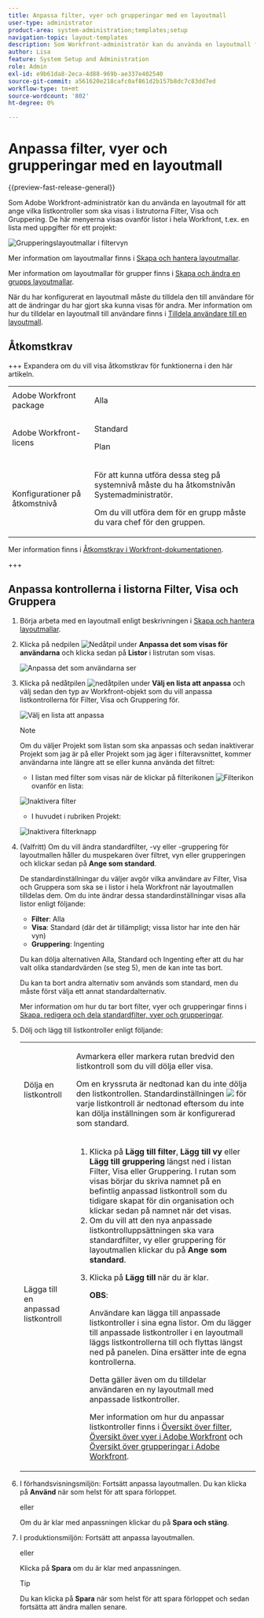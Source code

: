 ```yaml
---
title: Anpassa filter, vyer och grupperingar med en layoutmall
user-type: administrator
product-area: system-administration;templates;setup
navigation-topic: layout-templates
description: Som Workfront-administratör kan du använda en layoutmall för att ange vilka listkontroller som ska visas i listrutorna Filter, Visa och Gruppering. Dessa menyer visas ovanför listor i hela Workfront, t.ex. en lista med uppgifter för ett projekt.
author: Lisa
feature: System Setup and Administration
role: Admin
exl-id: e9b61da8-2eca-4d88-969b-ae337e402540
source-git-commit: a561620e218cafc0af861d2b157b8dc7c83dd7ed
workflow-type: tm+mt
source-wordcount: '802'
ht-degree: 0%

---
```


# Anpassa filter, vyer och grupperingar med en layoutmall

{{preview-fast-release-general}}

Som Adobe Workfront-administratör kan du använda en layoutmall för att ange vilka listkontroller som ska visas i listrutorna Filter, Visa och Gruppering. De här menyerna visas ovanför listor i hela Workfront, t.ex. en lista med uppgifter för ett projekt:

![Grupperingslayoutmallar i filtervyn](assets/filter-view-grouping-layout-templates.png)

Mer information om layoutmallar finns i [Skapa och hantera layoutmallar](../../../administration-and-setup/customize-workfront/use-layout-templates/create-and-manage-layout-templates.md).

Mer information om layoutmallar för grupper finns i [Skapa och ändra en grupps layoutmallar](../../../administration-and-setup/manage-groups/work-with-group-objects/create-and-modify-a-groups-layout-templates.md).

När du har konfigurerat en layoutmall måste du tilldela den till användare för att de ändringar du har gjort ska kunna visas för andra. Mer information om hur du tilldelar en layoutmall till användare finns i [Tilldela användare till en layoutmall](../use-layout-templates/assign-users-to-layout-template.md).

## Åtkomstkrav

+++ Expandera om du vill visa åtkomstkrav för funktionerna i den här artikeln.

<table style="table-layout:auto"> 
 <col> 
 <col> 
 <tbody> 
  <tr> 
   <td>Adobe Workfront package</td> 
   <td><p>Alla</p></td> 
  </tr> 
  <tr> 
   <td>Adobe Workfront-licens</td> 
   <td><p>Standard</p>
       <p>Plan</p></td>
  </tr> 
  </tr> 
  <tr> 
   <td>Konfigurationer på åtkomstnivå</td> 
   <td> <p>För att kunna utföra dessa steg på systemnivå måste du ha åtkomstnivån Systemadministratör.</p>
        <p>Om du vill utföra dem för en grupp måste du vara chef för den gruppen.</p> </td> 
  </tr> 
 </tbody> 
</table>

Mer information finns i [Åtkomstkrav i Workfront-dokumentationen](/help/quicksilver/administration-and-setup/add-users/access-levels-and-object-permissions/access-level-requirements-in-documentation.md).

+++

## Anpassa kontrollerna i listorna Filter, Visa och Gruppera

1. Börja arbeta med en layoutmall enligt beskrivningen i [Skapa och hantera layoutmallar](../../../administration-and-setup/customize-workfront/use-layout-templates/create-and-manage-layout-templates.md).
1. Klicka på nedpilen ![Nedåtpil](assets/down-arrow-blue.png) under **Anpassa det som visas för användarna** och klicka sedan på **Listor** i listrutan som visas.

   ![Anpassa det som användarna ser](assets/customize-what-users-see-dropdown-on-pg-adobe-branding.png)

1. Klicka på nedåtpilen ![nedåtpilen](assets/down-arrow-blue.png) under **Välj en lista att anpassa** och välj sedan den typ av Workfront-objekt som du vill anpassa listkontrollerna för Filter, Visa och Gruppering för.

   ![Välj en lista att anpassa](assets/select-a-list-to-customize-menu-on-pg-adobe-branding.png)

   >[!NOTE]
   >
   >Om du väljer Projekt som listan som ska anpassas och sedan inaktiverar Projekt som jag är på eller Projekt som jag äger i filteravsnittet, kommer användarna inte längre att se eller kunna använda det filtret:
   >
   >* I listan med filter som visas när de klickar på filterikonen ![Filterikon](assets/filter-nwepng.png) ovanför en lista:
   >   
   >  ![Inaktivera filter](assets/disable-filters-projects-im-on-or-own.png)
   >   
   >* I huvudet i rubriken Projekt:
   >   
   >  ![Inaktivera filterknapp](assets/disable-filter-pills.png)

1. (Valfritt) Om du vill ändra standardfilter, -vy eller -gruppering för layoutmallen håller du muspekaren över filtret, vyn eller grupperingen och klickar sedan på **Ange som standard**.

   De standardinställningar du väljer avgör vilka användare av Filter, Visa och Gruppera som ska se i listor i hela Workfront när layoutmallen tilldelas dem. Om du inte ändrar dessa standardinställningar visas alla listor enligt följande:

   * **Filter**: Alla
   * **Visa**: Standard (där det är tillämpligt; vissa listor har inte den här vyn)
   * **Gruppering**: Ingenting

   Du kan dölja alternativen Alla, Standard och Ingenting efter att du har valt olika standardvärden (se steg 5), men de kan inte tas bort.

   Du kan ta bort andra alternativ som används som standard, men du måste först välja ett annat standardalternativ.

   Mer information om hur du tar bort filter, vyer och grupperingar finns i [Skapa, redigera och dela standardfilter, vyer och grupperingar](../../../administration-and-setup/set-up-workfront/configure-system-defaults/create-and-share-default-fvgs.md).

1. Dölj och lägg till listkontroller enligt följande:

   <table style="table-layout:auto"> 
    <col> 
    <col> 
    <tbody> 
     <tr> 
      <td role="rowheader">Dölja en listkontroll</td> 
      <td> <p>Avmarkera eller markera rutan bredvid den listkontroll som du vill dölja eller visa.</p> <p>Om en kryssruta är nedtonad kan du inte dölja den listkontrollen. Standardinställningen <img src="assets/default-pill.png"> för varje listkontroll är nedtonad eftersom du inte kan dölja inställningen som är konfigurerad som standard.</p> </td> 
     </tr> 
     <tr> 
      <td role="rowheader">Lägga till en anpassad listkontroll</td> 
      <td> <p> 
        <ol> 
         <li value="1"> Klicka på <strong>Lägg till filter</strong>, <strong>Lägg till vy</strong> eller <strong>Lägg till gruppering</strong> längst ned i listan Filter, Visa eller Gruppering. I rutan som visas börjar du skriva namnet på en befintlig anpassad listkontroll som du tidigare skapat för din organisation och klickar sedan på namnet när det visas.</li> 
         <li value="2"> Om du vill att den nya anpassade listkontrolluppsättningen ska vara standardfilter, vy eller gruppering för layoutmallen klickar du på <strong>Ange som standard</strong>. </li> 
         <li value="3"> <p>Klicka på <strong>Lägg till</strong> när du är klar.</p> <p><b>OBS</b>: <p>Användare kan lägga till anpassade listkontroller i sina egna listor. Om du lägger till anpassade listkontroller i en layoutmall läggs listkontrollerna till och flyttas längst ned på panelen. Dina ersätter inte de egna kontrollerna.</p> <p>Detta gäller även om du tilldelar användaren en ny layoutmall med anpassade listkontroller. </p> <p>Mer information om hur du anpassar listkontroller finns i <a href="../../../reports-and-dashboards/reports/reporting-elements/filters-overview.md" class="MCXref xref">Översikt över filter</a>, <a href="../../../reports-and-dashboards/reports/reporting-elements/views-overview.md" class="MCXref xref">Översikt över vyer i Adobe Workfront</a> och <a href="../../../reports-and-dashboards/reports/reporting-elements/groupings-overview.md" class="MCXref xref">Översikt över grupperingar i Adobe Workfront</a>.</p> </p> </li> 
        </ol> </p> </td> 
     </tr> 
    </tbody> 
   </table>

1. <span class="preview">I förhandsvisningsmiljön: Fortsätt anpassa layoutmallen. Du kan klicka på **Använd** när som helst för att spara förloppet.</span>

   <span class="preview">eller</span>

   <span class="preview">Om du är klar med anpassningen klickar du på **Spara och stäng**.</span>

1. I produktionsmiljön: Fortsätt att anpassa layoutmallen.

   eller

   Klicka på **Spara** om du är klar med anpassningen.

   >[!TIP]
   >
   >Du kan klicka på **Spara** när som helst för att spara förloppet och sedan fortsätta att ändra mallen senare.
